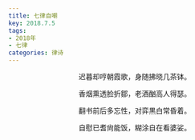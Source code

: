 ```yaml
---
title: 七律自嘲
key: 2018.7.5
tags: 
- 2018年 
- 七律
categories: 律诗
---
```


<p align="center">迟暮却哼朝霞歌，身随拂晓几茶钵。
</p>
<p align="center">香烟熏透脸折鄒，老酒酗高人得瑟。
</p>
<p align="center">翻书前后多忘性，对弈黒白常昏着。
</p>
<p align="center">自慰已耆尙能饭，糊涂自在看婆娑。
</p>
